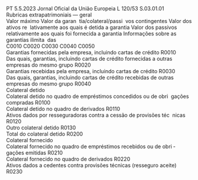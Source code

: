 PT  5.5.2023 Jornal Oficial da União Europeia L 120/53
 S.03.01.01  
Rubricas extrapatrimoniais — geral  
Valor máximo  Valor da garan ­
tia/colateral/passi ­
vos contingentes  Valor dos ativos re ­
lativamente aos 
quais é detida a 
garantia  Valor dos passivos 
relativamente aos 
quais foi fornecida 
a garantia  Informações sobre 
as garantias ilimita ­
das  
C0010  C0020  C0030  C0040  C0050  
Garantias fornecidas pela empresa, incluindo cartas de crédito  R0010  
Das quais, garantias, incluindo cartas de crédito fornecidas a outras 
empresas do mesmo grupo  R0020  
Garantias recebidas pela empresa, incluindo cartas de crédito  R0030  
Das quais, garantias, incluindo cartas de crédito recebidas de outras 
empresas do mesmo grupo  R0040  
Colateral detido  
Colateral detido no quadro de empréstimos concedidos ou de obri ­
gações compradas  R0100  
Colateral detido no quadro de derivados  R0110  
Ativos dados por resseguradoras contra a cessão de provisões téc ­
nicas  R0120  
Outro colateral detido  R0130  
Total do colateral detido  R0200  
Colateral fornecido  
Colateral fornecido no quadro de empréstimos recebidos ou de obri ­
gações emitidas  R0210  
Colateral fornecido no quadro de derivados  R0220  
Ativos dados a cedentes contra provisões técnicas (resseguro aceite)  R0230